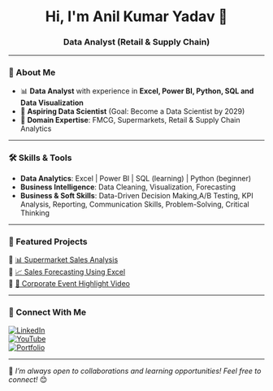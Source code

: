 <h1 align="center">Hi, I'm Anil Kumar Yadav 👋</h1>
<h3 align="center">Data Analyst (Retail & Supply Chain) </h3>

---

### 🔹 About Me
- 📊 **Data Analyst** with experience in **Excel, Power BI, Python, SQL and Data Visualization**    
- 🚀 **Aspiring Data Scientist** (Goal: Become a Data Scientist by 2029)  
- 🛒 **Domain Expertise**: FMCG, Supermarkets, Retail & Supply Chain Analytics  

---

### 🛠 Skills & Tools
- **Data Analytics**: Excel | Power BI | SQL (learning) | Python (beginner)
- **Business Intelligence**: Data Cleaning, Visualization, Forecasting
- **Business & Soft Skills**: Data-Driven Decision Making,A/B Testing, KPI Analysis, Reporting, Communication Skills, Problem-Solving, Critical Thinking

---

### 📌 Featured Projects  
🔹 [📊 Supermarket Sales Analysis](your-project-link)  
🔹 [📈 Sales Forecasting Using Excel](your-project-link)  
🔹 [🎥 Corporate Event Highlight Video](your-project-link)  

---

### 🔗 Connect With Me
[![LinkedIn](https://img.shields.io/badge/LinkedIn-Connect-blue?logo=linkedin)](www.linkedin.com/in/anil-yadav1795)  
[![YouTube](https://img.shields.io/badge/YouTube-Subscribe-red?logo=youtube)](https://www.youtube.com/@DataInShorts)  
[![Portfolio](https://img.shields.io/badge/Portfolio-View-green?logo=portfolio)](your-portfolio-link)  

---

🚀 *I’m always open to collaborations and learning opportunities! Feel free to connect!* 😊  


